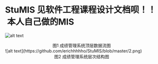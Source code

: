 # StuMIS 见软件工程课程设计文档呗！！  本人自己做的MIS
![alt text](https://github.com/erichhhhho/StuMIS/blob/master/image.png)
<center>图1 成绩管理系统顶层数据流图</center>
![alt text](https://github.com/erichhhhho/StuMIS/blob/master/2.png)
<center>图2 成绩管理系统层次结构图</center>
